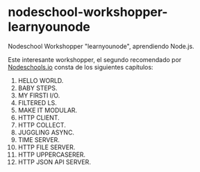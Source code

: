 # nodeschool-workshopper-learnyounode
Nodeschool Workshopper "learnyounode", aprendiendo Node.js.

Este interesante workshopper, el segundo recomendado por [Nodeschools.io](http://nodeschool.io/) consta de los siguientes capítulos: 

1. HELLO WORLD.
2. BABY STEPS.
3. MY FIRSTI I/O.
4. FILTERED LS.
5. MAKE IT MODULAR.
6. HTTP CLIENT.
7. HTTP COLLECT.
8. JUGGLING ASYNC.
9. TIME SERVER.
10. HTTP FILE SERVER.
11. HTTP UPPERCASERER.
12. HTTP JSON API SERVER.
